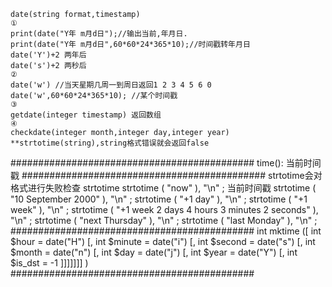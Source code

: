 	date(string format,timestamp)
	①
	print(date("Y年 m月d日");//输出当前,年月日.
	print(date("Y年 m月d日",60*60*24*365*10);//时间戳转年月日
	date('Y')+2 两年后
	date('s')+2 两秒后
	②
	date('w') //当天星期几周一到周日返回1 2 3 4 5 6 0
	date('w',60*60*24*365*10); //某个时间戳
	③
	getdate(integer timestamp) 返回数组
	④
	checkdate(integer month,integer day,integer year)
	**strtotime(string),string格式错误就会返回false
############################################
	time(): 当前时间戳
############################################
	strtotime会对格式进行失败检查
	strtotime
	strtotime ( "now" ),  "\n" ;  当前时间戳
	strtotime ( "10 September 2000" ),  "\n" ;
	strtotime ( "+1 day" ),  "\n" ;
	strtotime ( "+1 week" ),  "\n" ;
	strtotime ( "+1 week 2 days 4 hours 3 minutes 2 seconds" ),  "\n" ;
	strtotime ( "next Thursday" ),  "\n" ;
	strtotime ( "last Monday" ),  "\n" ;
############################################
	int mktime ([ int $hour = date("H") [, int $minute = date("i") [, int $second = date("s") [, int $month = date("n") [, int $day = date("j") [, int $year = date("Y") [, int $is_dst = -1 ]]]]]]] )
############################################